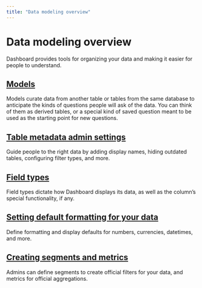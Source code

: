 ```yaml
---
title: "Data modeling overview"
---
```


# Data modeling overview

Dashboard provides tools for organizing your data and making it easier for people to understand.

## [Models](./models.md)

Models curate data from another table or tables from the same database to anticipate the kinds of questions people will ask of the data. You can think of them as derived tables, or a special kind of saved question meant to be used as the starting point for new questions. 

## [Table metadata admin settings](./metadata-editing.md)

Guide people to the right data by adding display names, hiding outdated tables, configuring filter types, and more.

## [Field types](./field-types.md)

Field types dictate how Dashboard displays its data, as well as the column’s special functionality, if any.

## [Setting default formatting for your data](./field-types.md)

Define formatting and display defaults for numbers, currencies, datetimes, and more.

## [Creating segments and metrics](./segments-and-metrics.md)

Admins can define segments to create official filters for your data, and metrics for official aggregations.
